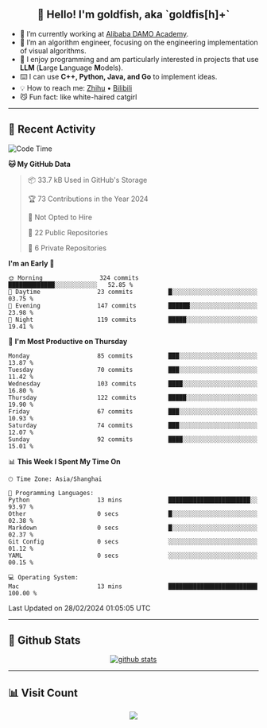 
<h2 align="center">👋 Hello! I'm goldfish, aka `goldfis[h]+`</h2>

- 📍 I’m currently working at [Alibaba DAMO Academy](https://damo.alibaba.com/).  
- 🌱 I’m an algorithm engineer, focusing on the engineering implementation of visual algorithms.  
- 💬 I enjoy programming and am particularly interested in projects that use **LLM** (**L**arge **L**anguage **M**odels).   
- ⌨️ I can use **C++, Python, Java, and Go** to implement ideas.  
- 💡 How to reach me: [Zhihu](https://www.zhihu.com/people/goldfishh) • [Bilibili](https://space.bilibili.com/11349246)  
- 😼 Fun fact: like white-haired catgirl  

-------

## 🔧 Recent Activity

<!--START_SECTION:waka-->
![Code Time](http://img.shields.io/badge/Code%20Time-85%20hrs%2019%20mins-blue)

**🐱 My GitHub Data** 

> 📦 33.7 kB Used in GitHub's Storage 
 > 
> 🏆 73 Contributions in the Year 2024
 > 
> 🚫 Not Opted to Hire
 > 
> 📜 22 Public Repositories 
 > 
> 🔑 6 Private Repositories 
 > 
**I'm an Early 🐤** 

```text
🌞 Morning                324 commits         █████████████░░░░░░░░░░░░   52.85 % 
🌆 Daytime                23 commits          █░░░░░░░░░░░░░░░░░░░░░░░░   03.75 % 
🌃 Evening                147 commits         ██████░░░░░░░░░░░░░░░░░░░   23.98 % 
🌙 Night                  119 commits         █████░░░░░░░░░░░░░░░░░░░░   19.41 % 
```
📅 **I'm Most Productive on Thursday** 

```text
Monday                   85 commits          ███░░░░░░░░░░░░░░░░░░░░░░   13.87 % 
Tuesday                  70 commits          ███░░░░░░░░░░░░░░░░░░░░░░   11.42 % 
Wednesday                103 commits         ████░░░░░░░░░░░░░░░░░░░░░   16.80 % 
Thursday                 122 commits         █████░░░░░░░░░░░░░░░░░░░░   19.90 % 
Friday                   67 commits          ███░░░░░░░░░░░░░░░░░░░░░░   10.93 % 
Saturday                 74 commits          ███░░░░░░░░░░░░░░░░░░░░░░   12.07 % 
Sunday                   92 commits          ████░░░░░░░░░░░░░░░░░░░░░   15.01 % 
```


📊 **This Week I Spent My Time On** 

```text
🕑︎ Time Zone: Asia/Shanghai

💬 Programming Languages: 
Python                   13 mins             ███████████████████████░░   93.97 % 
Other                    0 secs              █░░░░░░░░░░░░░░░░░░░░░░░░   02.38 % 
Markdown                 0 secs              █░░░░░░░░░░░░░░░░░░░░░░░░   02.37 % 
Git Config               0 secs              ░░░░░░░░░░░░░░░░░░░░░░░░░   01.12 % 
YAML                     0 secs              ░░░░░░░░░░░░░░░░░░░░░░░░░   00.15 % 

💻 Operating System: 
Mac                      13 mins             █████████████████████████   100.00 % 
```


 Last Updated on 28/02/2024 01:05:05 UTC
<!--END_SECTION:waka-->

-------

## 📆 Github Stats

<p align="center">
    <a href="https://github.com/anuraghazra/github-readme-stats">
      <img src="https://github-readme-stats.vercel.app/api?username=goldfishh&show_icons=true&theme=dracula" alt="github stats" />
    </a>
</p>

-------

## 📊 Visit Count

<p align="center">
  <a href="https://count.getloli.com/"><img src="https://count.getloli.com/get/@:goldfishh?theme=rule34"></a>
</p>
